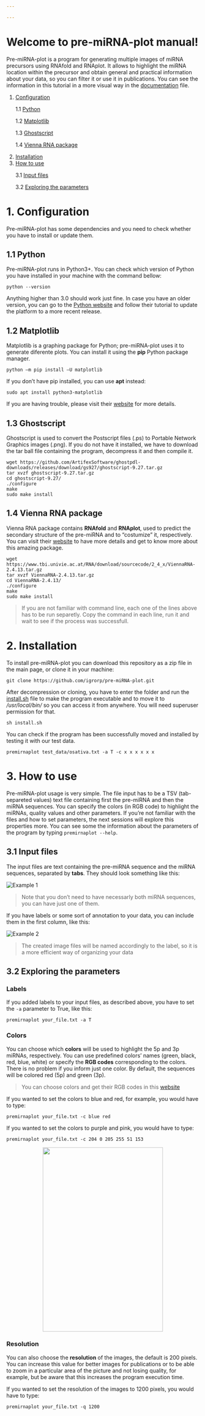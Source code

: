 ```yaml
---

---
```


<h1 id="welcome-to-pre-mirna-plot-manual">Welcome to pre-miRNA-plot manual!</h1>

<p>Pre-miRNA-plot is a program for generating multiple images of miRNA precursors using RNAfold and RNAplot. It allows to highlight the miRNA location within the precursor and obtain general and practical information about your data, so you can filter it or use it in publications. You can see the information in this tutorial in a more visual way in the <a href="https://github.com/igrorp/pre-miRNA-plot/blob/master/documentation.pdf">documentation</a> file.</p>

<ol>

<li><a href="#1-configuration">Configuration</a><br>

1.1 <a href="#11-python">Python</a><br>

1.2 <a href="#12-matplotlib">Matplotlib</a><br>

1.3 <a href="#13-ghostscript">Ghostscript</a><br>

1.4 <a href="#14-vienna-rna-package">Vienna RNA package</a></li>

<li><a href="#2-installation">Installation</a></li>

<li><a href="#3-how-to-use">How to use</a><br>

3.1 <a href="#31-input-files">Input files</a><br>

3.2 <a href="#32-exploring-the-parameters">Exploring the parameters</a></li>

</ol>

<h1 id="configuration">1. Configuration</h1>

<p>Pre-miRNA-plot has some dependencies and you need to check whether you have to install or update them.</p>

<h2 id="python">1.1 Python</h2>

<p>Pre-miRNA-plot runs in Python3+. You can check which version of Python you have installed in your machine with the command bellow:</p>

<pre><code>python --version
</code></pre>

<p>Anything higher than 3.0 should work just fine. In case you have an older version, you can go to the <a href="https://www.python.org/downloads/">Python website</a> and follow their tutorial to update the platform to a more recent release.</p>

<h2 id="matplotlib">1.2 Matplotlib</h2>

<p>Matplotlib is a graphing package for Python; pre-miRNA-plot uses it to generate diferente plots. You can install it using the <strong>pip</strong> Python package manager.</p>

<pre><code>python –m pip install –U matplotlib
</code></pre>

<p>If you don’t have pip installed, you can use <strong>apt</strong> instead:</p>

<pre><code>sudo apt install python3-matplotlib
</code></pre>

<p>If you are having trouble, please visit their <a href="https://matplotlib.org/3.1.1/users/installing.html">website</a> for more details.</p>

<h2 id="ghostscript">1.3 Ghostscript</h2>

<p>Ghostscript is used to convert the Postscript files (.ps) to Portable Network Graphics images (.png). If you do not have it installed, we have to download the tar ball file containing the program, decompress it and then compile it.</p>

<pre><code>wget https://github.com/ArtifexSoftware/ghostpdl-downloads/releases/download/gs927/ghostscript-9.27.tar.gz
tar xvzf ghostscript-9.27.tar.gz
cd ghostscript-9.27/
./configure
make
sudo make install
</code></pre>

<h2 id="vienna-rna-package">1.4 Vienna RNA package</h2>

<p>Vienna RNA package contains <strong>RNAfold</strong> and <strong>RNAplot</strong>, used to predict the secondary structure of the pre-miRNA and to “costumize” it, respectively. You can visit their <a href="https://www.tbi.univie.ac.at/RNA/documentation.html">website</a> to have more details and get to know more about this amazing package.</p>

<pre><code>wget https://www.tbi.univie.ac.at/RNA/download/sourcecode/2_4_x/ViennaRNA-2.4.13.tar.gz
tar xvzf ViennaRNA-2.4.13.tar.gz
cd ViennaRNA-2.4.13/
./configure
make
sudo make install
</code></pre>
<blockquote>

<p>If you are not familiar with command line, each one of the lines above has to be run separetly. Copy the command in each line, run it and wait to see if the process was successfull.</p>

</blockquote>

<h1 id="installation">2. Installation</h1>

<p>To install pre-miRNA-plot you can download this repository as a zip file in the main page, or clone it in your machine:</p>

<pre><code>git clone https://github.com/igrorp/pre-miRNA-plot.git
</code></pre>

<p>After decompression or cloning, you have to enter the folder and run the <a href="http://install.sh">install.sh</a> file to make the program executable and to move it to <em>/usr/local/bin/</em> so you can access it from anywhere. You will need superuser permission for that.</p>

<pre><code>sh install.sh
</code></pre>

<p>You can check if the program has been successfully moved and installed by testing it with our test data.</p>

<pre><code>premirnaplot test_data/osativa.txt -a T -c x x x x x x
</code></pre>

<h1 id="how-to-use">3. How to use</h1>

<p>Pre-miRNA-plot usage is very simple. The file input has to be a TSV (tab-separeted values) text file containing first the pre-miRNA and then the miRNA sequences. You can specify the colors (in RGB code) to highlight the miRNAs, quality values and other parameters. If you’re not familiar with the files and how to set parameters, the next sessions will explore this properties more. You can see some the information about the parameters of the program by typing <code>premirnaplot --help</code>.</p>

<h2 id="input-files">3.1 Input files</h2>

<p>The input files are text containing the pre-miRNA sequence and the miRNA sequences, separated by <strong>tabs</strong>. They should look something like this:</p>

<p><img src="https://github.com/igrorp/pre-miRNA-plot/blob/master/ex1.png" alt="Example 1"></p>

<blockquote>

<p>Note that you don’t need to have necessarly both miRNA sequences, you can have just one of them.</p>

</blockquote>

<p>If you have labels or some sort of annotation to your data, you can include them in the first column, like this:</p>

<p><img src="https://github.com/igrorp/pre-miRNA-plot/blob/master/ex2.png" alt="Example 2"></p>

<blockquote>

<p>The created image files will be named accordingly to the label, so it is a more efficient way of organizing your data</p>

</blockquote>

<h2 id="exploring-the-parameters">3.2 Exploring the parameters</h2>

<h3 id="labels">Labels</h3>

<p>If you added labels to your input files, as described above, you have to set the <code>-a</code> parameter to True, like this:</p>

<pre><code>premirnaplot your_file.txt -a T
</code></pre>

<h3 id="colors">Colors</h3>

<p>You can choose which <strong>colors</strong> will be used to highlight the 5p and 3p miRNAs, respectively. You can use predefined colors’ names (green, black, red, blue, white) or specify the <strong>RGB codes</strong> corresponding to the colors. There is no problem if you inform just one color. By default, the sequences will be colored red (5p) and green (3p).</p>

<blockquote>

<p>You can choose colors and get their RGB codes in this <a href="https://www.w3schools.com/colors/colors_picker.asp">website</a></p>

</blockquote>

<p>If you wanted to set the colors to blue and red, for example, you would have to type:</p>

<pre><code>premirnaplot your_file.txt -c blue red
</code></pre>

<p>If you wanted to set the colors to purple and pink, you would have to type:</p>

<pre><code>premirnaplot your_file.txt -c 204 0 205 255 51 153
</code></pre>

<p align="center">

<img src="https://github.com/igrorp/pre-miRNA-plot/blob/master/colors.png" width="314" height="480">

</p>

<h3 id="resolution">Resolution</h3>

<p>You can also choose the <strong>resolution</strong> of the images, the default is 200 pixels. You can increase this value for better images for publications or to be able to zoom in a particular area of the picture and not losing quality, for example, but be aware that this increases the program execution time.</p>

<p>If you wanted to set the resolution of the images to 1200 pixels, you would have to type:</p>

<pre><code>premirnaplot your_file.txt -q 1200
</code></pre>
<!--stackedit_data:
eyJoaXN0b3J5IjpbLTEzMzA4OTEwNjFdfQ==
-->